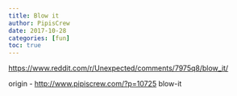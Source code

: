 ```yaml
---
title: Blow it
author: PipisCrew
date: 2017-10-28
categories: [fun]
toc: true
---
```


https://www.reddit.com/r/Unexpected/comments/7975q8/blow_it/

origin - http://www.pipiscrew.com/?p=10725 blow-it